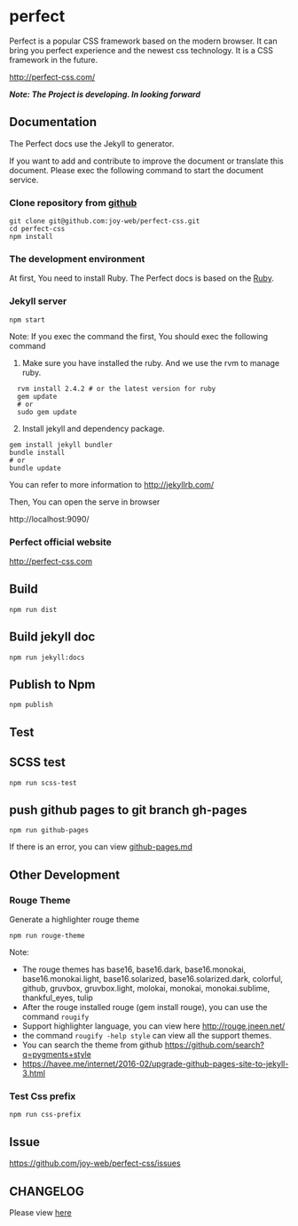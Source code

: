 # perfect
  Perfect is a popular CSS framework based on the modern browser.
  It can bring you perfect experience and the newest css technology.
  It is a CSS framework in the future.
  
  http://perfect-css.com/

**_Note: The Project is developing. In looking forward_**

## Documentation

The Perfect docs use the Jekyll to generator.

If you want to add and contribute to improve the document or translate this document.
Please exec the following command to start the document service.

### Clone repository from [github](https://github.com/joy-web/perfect-css)

```git
git clone git@github.com:joy-web/perfect-css.git
cd perfect-css
npm install
```

### The development environment

At first, You need to install Ruby. The Perfect docs is based on the [Ruby](https://www.ruby-lang.org/zh_cn/).

###  Jekyll server

```npm
npm start
```

Note: If you exec the command the first, You should exec the following command

1. Make sure you have installed the ruby. And we use the rvm to manage ruby.
  ```
    rvm install 2.4.2 # or the latest version for ruby
    gem update 
    # or 
    sudo gem update
  ```
2.  Install jekyll and dependency package.

```
gem install jekyll bundler
bundle install
# or
bundle update
```

You can refer to more information to http://jekyllrb.com/

Then, You can open the serve in browser

http://localhost:9090/

### Perfect official website

http://perfect-css.com


## Build

```
npm run dist
```

## Build jekyll doc

```
npm run jekyll:docs
```

## Publish to Npm

```npm
npm publish
```

## Test 

## SCSS test

```npm
npm run scss-test
```

## push github pages to git branch gh-pages
```npm
npm run github-pages
```
If there is an error, you can view [github-pages.md](./github-pages.md)

## Other Development

### Rouge Theme

Generate a highlighter rouge theme

```npm
npm run rouge-theme
```

Note: 
* The rouge themes has base16, base16.dark, base16.monokai, base16.monokai.light, base16.solarized, base16.solarized.dark,
  colorful, github, gruvbox, gruvbox.light, molokai, monokai, monokai.sublime, thankful_eyes, tulip
* After the rouge installed rouge (gem install rouge), you can use the command `rougify`
* Support highlighter language, you can view here http://rouge.jneen.net/
* the command `rougify -help style` can view all the support themes.
* You can search the theme from github https://github.com/search?q=pygments+style
* https://havee.me/internet/2016-02/upgrade-github-pages-site-to-jekyll-3.html

### Test Css prefix
```npm
npm run css-prefix
```

## Issue

https://github.com/joy-web/perfect-css/issues

## CHANGELOG

Please view [here](./CHANGELOG.md)
